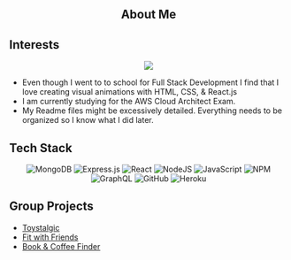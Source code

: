 <h2 align="center">About Me</h2> 

## Interests
<p align="center">
  <a href="https://skillicons.dev">
    <img src="https://skillicons.dev/icons?i=aws,html,css,react" />
  </a>
</p>

- Even though I went to to school for Full Stack Development I find that I love creating visual animations with HTML, CSS, & React.js
- I am currently studying for the AWS Cloud Architect Exam. 
- My Readme files might be excessively detailed. Everything needs to be organized so I know what I did later.

## Tech Stack
<div align="center">

![MongoDB](https://img.shields.io/badge/MongoDB-%234ea94b.svg?style=for-the-badge&logo=mongodb&logoColor=white)
![Express.js](https://img.shields.io/badge/express.js-%23404d59.svg?style=for-the-badge&logo=express&logoColor=%2361DAFB)
![React](https://img.shields.io/badge/react-%2320232a.svg?style=for-the-badge&logo=react&logoColor=%2361DAFB)
![NodeJS](https://img.shields.io/badge/node.js-6DA55F?style=for-the-badge&logo=node.js&logoColor=white)
![JavaScript](https://img.shields.io/badge/javascript-%23323330.svg?style=for-the-badge&logo=javascript&logoColor=%23F7DF1E)
![NPM](https://img.shields.io/badge/NPM-%23000000.svg?style=for-the-badge&logo=npm&logoColor=white)
![GraphQL](https://img.shields.io/badge/-GraphQL-E10098?style=for-the-badge&logo=graphql&logoColor=white)
![GitHub](https://img.shields.io/badge/github-%23121011.svg?style=for-the-badge&logo=github&logoColor=white)
![Heroku](https://img.shields.io/badge/heroku-%23430098.svg?style=for-the-badge&logo=heroku&logoColor=white)

</div>

## Group Projects

- [Toystalgic]()
- [Fit with Friends]()
- [Book & Coffee Finder]()